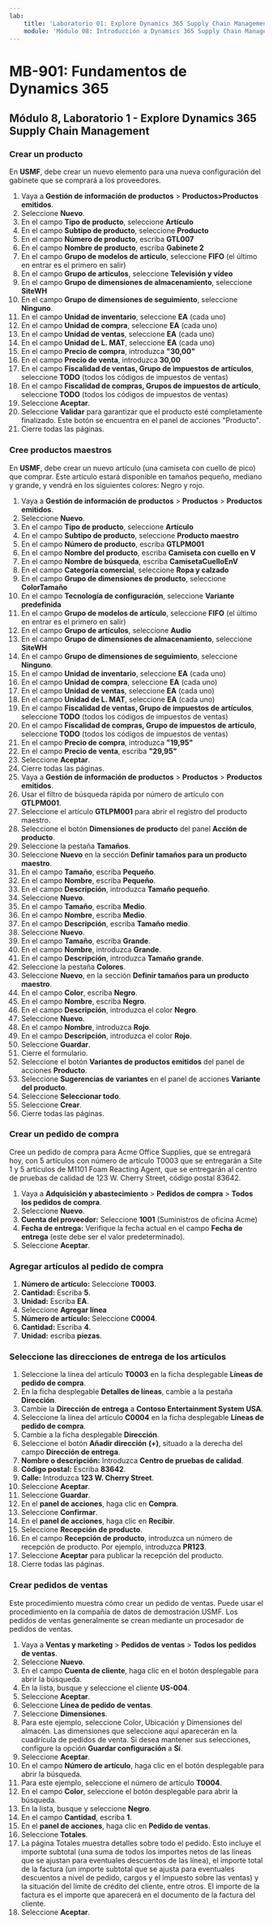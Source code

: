 ```yaml
---
lab:
    title: 'Laboratorio 01: Explore Dynamics 365 Supply Chain Management'
    module: 'Módulo 08: Introducción a Dynamics 365 Supply Chain Management'
---
```


# MB-901: Fundamentos de Dynamics 365 
## Módulo 8, Laboratorio 1 - Explore Dynamics 365 Supply Chain Management

### Crear un producto

En **USMF**, debe crear un nuevo elemento para una nueva configuración del gabinete que se comprará a los proveedores. 

1. Vaya a **Gestión de información de productos** > **Productos>Productos emitidos**.
1. Seleccione **Nuevo**. 
1. En el campo **Tipo de producto**, seleccione **Artículo**
1. En el campo **Subtipo de producto**, seleccione **Producto**
1. En el campo **Número de producto**, escriba **GTL007**
1. En el campo **Nombre de producto**, escriba **Gabinete 2**
1. En el campo **Grupo de modelos de artículo**, seleccione **FIFO** (el último en entrar es el primero en salir)
1. En el campo **Grupo de artículos**, seleccione **Televisión y vídeo**
1. En el campo **Grupo de dimensiones de almacenamiento**, seleccione **SiteWH**
1. En el campo **Grupo de dimensiones de seguimiento**, seleccione **Ninguno**.
1. En el campo **Unidad de inventario**, seleccione **EA** (cada uno)
1. En el campo **Unidad de compra**, seleccione **EA** (cada uno)
1. En el campo **Unidad de ventas**, seleccione **EA** (cada uno)
1. En el campo **Unidad de L. MAT**, seleccione **EA** (cada uno)
1. En el campo **Precio de compra**, introduzca **"30,00"**
1. En el campo **Precio de venta**, introduzca **30,00**
1. En el campo **Fiscalidad de ventas, Grupo de impuestos de artículos**, seleccione **TODO** (todos los códigos de impuestos de ventas)
1. En el campo **Fiscalidad de compras, Grupos de impuestos de artículo**, seleccione **TODO** (todos los códigos de impuestos de ventas)
1. Seleccione **Aceptar**.
1. Seleccione **Validar** para garantizar que el producto esté completamente finalizado. Este botón se encuentra en el panel de acciones "Producto".
1. Cierre todas las páginas. 

### Cree productos maestros

En **USMF**, debe crear un nuevo artículo (una camiseta con cuello de pico) que comprar.  Este artículo estará disponible en tamaños pequeño, mediano y grande, y vendrá en los siguientes colores: Negro y rojo.

1. Vaya a **Gestión de información de productos** > **Productos** > **Productos emitidos**.
1. Seleccione **Nuevo**.
1. En el campo **Tipo de producto**, seleccione **Artículo**
1. En el campo **Subtipo de producto**, seleccione **Producto maestro**
1. En el campo **Número de producto**, escriba **GTLPM001**
1. En el campo **Nombre del producto**, escriba **Camiseta con cuello en V**
1. En el campo **Nombre de búsqueda**, escriba **CamisetaCuelloEnV**
1. En el campo **Categoría comercial**, seleccione **Ropa y calzado**      
1. En el campo **Grupo de dimensiones de producto**, seleccione **ColorTamaño**
1. En el campo **Tecnología de configuración**, seleccione **Variante predefinida**
1. En el campo **Grupo de modelos de artículo**, seleccione **FIFO** (el último en entrar es el primero en salir)
1. En el campo **Grupo de artículos**, seleccione **Audio** 
1. En el campo **Grupo de dimensiones de almacenamiento**, seleccione **SiteWH**
1. En el campo **Grupo de dimensiones de seguimiento**, seleccione **Ninguno**.
1. En el campo **Unidad de inventario**, seleccione **EA** (cada uno)
1. En el campo **Unidad de compra**, seleccione **EA** (cada uno)
1. En el campo **Unidad de ventas**, seleccione **EA** (cada uno)
1. En el campo **Unidad de L. MAT**, seleccione **EA** (cada uno)
1. En el campo **Fiscalidad de ventas, Grupo de impuestos de artículos**, seleccione **TODO** (todos los códigos de impuestos de ventas)
1. En el campo **Fiscalidad de compras, Grupo de impuestos de artículo**, seleccione **TODO** (todos los códigos de impuestos de ventas)
1. En el campo **Precio de compra**, introduzca **"19,95"**
1. En el campo **Precio de venta**, escriba **"29,95"**
1. Seleccione **Aceptar**. 
1. Cierre todas las páginas.
1. Vaya a **Gestión de información de productos** > **Productos** > **Productos emitidos**.
1. Usar el filtro de búsqueda rápida por número de artículo con **GTLPM001**.
1. Seleccione el artículo **GTLPM001** para abrir el registro del producto maestro.
1. Seleccione el botón **Dimensiones de producto** del panel **Acción de producto**.
1. Seleccione la pestaña **Tamaños**.
1. Seleccione **Nuevo** en la sección **Definir tamaños para un producto maestro**.
1. En el campo **Tamaño**, escriba **Pequeño**.
1. En el campo **Nombre**, escriba **Pequeño**.
1. En el campo **Descripción**, introduzca **Tamaño pequeño**.
1. Seleccione **Nuevo**.
1. En el campo **Tamaño**, escriba **Medio**.
1. En el campo **Nombre**, escriba **Medio**.
1. En el campo **Descripción**, escriba **Tamaño medio**.
1. Seleccione **Nuevo**.
1. En el campo **Tamaño**, escriba **Grande**.
1. En el campo **Nombre**, introduzca **Grande**.
1. En el campo **Descripción**, introduzca **Tamaño grande**.
1. Seleccione la pestaña **Colores**.
1. Seleccione **Nuevo**, en la sección **Definir tamaños para un producto maestro**.
1. En el campo **Color**, escriba **Negro**.
1. En el campo **Nombre**, escriba **Negro**.
1. En el campo **Descripción**, introduzca el color **Negro**.
1. Seleccione **Nuevo**.
1. En el campo **Nombre**, introduzca **Rojo**.
1. En el campo **Descripción**, introduzca el color **Rojo**.
1. Seleccione **Guardar**.
1. Cierre el formulario.
1. Seleccione el botón **Variantes de productos emitidos** del panel de acciones **Producto**.
1. Seleccione **Sugerencias de variantes** en el panel de acciones **Variante del producto**.
1. Seleccione **Seleccionar todo**.
1. Seleccione **Crear**.
1. Cierre todas las páginas.  

### Crear un pedido de compra

Cree un pedido de compra para Acme Office Supplies, que se entregará hoy, con 5 artículos con número de artículo T0003 que se entregarán a Site 1 y 5 artículos de M1101 Foam Reacting Agent, que se entregarán al centro de pruebas de calidad de 123 W. Cherry Street, código postal 83642.

1. Vaya a **Adquisición y abastecimiento** > **Pedidos de compra** > **Todos los pedidos de compra**.
1. Seleccione **Nuevo**.
1. **Cuenta del proveedor:** Seleccione **1001** (Suministros de oficina Acme)
1. **Fecha de entrega:** Verifique la fecha actual en el campo **Fecha de entrega** (este debe ser el valor predeterminado).
1. Seleccione **Aceptar**.

### Agregar artículos al pedido de compra

1. **Número de artículo:** Seleccione **T0003**.
1. **Cantidad:** Escriba **5**.
1. **Unidad:** Escriba **EA**. 
1. Seleccione **Agregar línea**
1. **Número de artículo:** Seleccione **C0004**.
1. **Cantidad:** Escriba **4**.
1. **Unidad:** escriba **piezas**.

### Seleccione las direcciones de entrega de los artículos

1. Seleccione la línea del artículo **T0003** en la ficha desplegable **Líneas de pedido de compra**.
1. En la ficha desplegable **Detalles de líneas**, cambie a la pestaña **Dirección**.
1. Cambie la **Dirección de entrega** a **Contoso Entertainment System USA**.
1. Seleccione la línea del artículo **C0004** en la ficha desplegable **Líneas de pedido de compra**.
1. Cambie a la ficha desplegable **Dirección**.  
1. Seleccione el botón **Añadir dirección** **(+)**, situado a la derecha del campo **Dirección de entrega**.
1. **Nombre o descripción:** Introduzca **Centro de pruebas de calidad**.
1. **Código postal:** Escriba **83642**.
1. **Calle:** Introduzca **123 W. Cherry Street**.
1. Seleccione **Aceptar**.
1. Seleccione **Guardar**.
1. En el **panel de acciones**, haga clic en **Compra**.  
1. Seleccione **Confirmar**.
1. En el **panel de acciones**, haga clic en **Recibir**.
1. Seleccione **Recepción de producto**.
1. En el campo **Recepción de producto**, introduzca un número de recepción de producto. Por ejemplo, introduzca **PR123**.
1. Seleccione **Aceptar** para publicar la recepción del producto.  
1. Cierre todas las páginas.  

### Crear pedidos de ventas

Este procedimiento muestra cómo crear un pedido de ventas. Puede usar el procedimiento en la compañía de datos de demostración USMF. Los pedidos de ventas generalmente se crean mediante un procesador de pedidos de ventas.

1. Vaya a **Ventas y marketing** > **Pedidos de ventas** > **Todos los pedidos de ventas**.
1. Seleccione **Nuevo**.
1. En el campo **Cuenta de cliente**, haga clic en el botón desplegable para abrir la búsqueda.
1. En la lista, busque y seleccione el cliente **US-004**.
1. Seleccione **Aceptar**.
1. Seleccione **Línea de pedido de ventas**.
1. Seleccione **Dimensiones**.
1. Para este ejemplo, seleccione Color, Ubicación y Dimensiones del almacén. Las dimensiones que seleccione aquí aparecerán en la cuadrícula de pedidos de venta. Si desea mantener sus selecciones, configure la opción **Guardar configuración** a **Sí**.
1. Seleccione **Aceptar**.
1. En el campo **Número de artículo**, haga clic en el botón desplegable para abrir la búsqueda.
1. Para este ejemplo, seleccione el número de artículo **T0004**.
1. En el campo **Color**, seleccione el botón desplegable para abrir la búsqueda.
1. En la lista, busque y seleccione **Negro**.
1. En el campo **Cantidad**, escriba **1**.
1. En el **panel de acciones**, haga clic en **Pedido de ventas**.
1. Seleccione **Totales**.
1. La página Totales muestra detalles sobre todo el pedido. Esto incluye el importe subtotal (una suma de todos los importes netos de las líneas que se ajustan para eventuales descuentos de las línea), el importe total de la factura (un importe subtotal que se ajusta para eventuales descuentos a nivel de pedido, cargos y el impuesto sobre las ventas) y la situación del límite de crédito del cliente, entre otros. El importe de la factura es el importe que aparecerá en el documento de la factura del cliente.
1. Seleccione **Aceptar**.  
